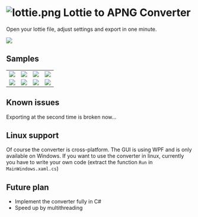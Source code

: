 # ![lottie.png](https://s2.loli.net/2024/08/01/utCJisV4HPprMay.png) Lottie to APNG Converter

Open your lottie file, adjust settings and export in one minute.

![](https://s2.loli.net/2024/08/01/bjEdXJ2u9vsCqS3.png)

## Samples
|||||
|---|---|---|---|
|![](./images/311.png)|![](./images/314.png)|![](./images/317.png)|![](./images/319.png)|
|![](./images/320.png)|![](./images/324.png)|![](./images/337.png)|![](./images/341.png)|

## Known issues
Exporting at the second time is broken now...

## Linux support
Of course the converter is cross-platform. The GUI is using WPF and is only available on Windows. If you want to use the converter in linux, currently you have to write your own code (extract the function `Run` in `MainWindows.xaml.cs`)

## Future plan
- Implement the converter fully in C#
- Speed up by multithreading
